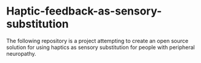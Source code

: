 # Haptic-feedback-as-sensory-substitution
The following repository is a project attempting to create an open source solution for using haptics as sensory substitution for people with peripheral neuropathy.

